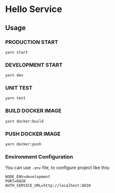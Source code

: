 # Hello Service

## Usage

### PRODUCTION START

```
yarn start
```

### DEVELOPMENT START

```
yarn dev
```

### UNIT TEST

```
yarn test
```

### BUILD DOCKER IMAGE

```
yarn docker:build
```

### PUSH DOCKER IMAGE

```
yarn docker:push
```

### Environment Configuration

You can use `.env` file, to configure project like this:

```
NODE_ENV=development
PORT=6020
AUTH_SERVICE_URL=http://localhost:6010
```
